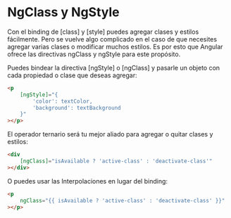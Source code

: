 # NgClass y NgStyle

Con el binding de [class] y [style] puedes agregar clases y estilos fácilmente. Pero se vuelve algo complicado en el caso de que necesites agregar varias clases o modificar muchos estilos. Es por esto que Angular ofrece las directivas ngClass y ngStyle para este propósito.

Puedes bindear la directiva [ngStyle] o [ngClass] y pasarle un objeto con cada propiedad o clase que deseas agregar:

```html
<p
    [ngStyle]="{
        'color': textColor,
        'background': textBackground
    }"
></p>
```

El operador ternario será tu mejor aliado para agregar o quitar clases y estilos:

```html
<div
    [ngClass]="isAvailable ? 'active-class' : 'deactivate-class'"
></div>
```

O puedes usar las Interpolaciones en lugar del binding:

```html
<p
    ngClass="{{ isAvailable ? 'active-class' : 'deactivate-class' }}"
></p>   
```